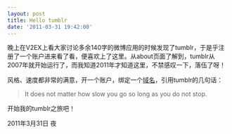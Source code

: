 ```yaml
---
layout: post
title: Hello tumblr
date: '2011-03-31 19:42:00'
---
```


<p>晚上在V2EX上看大家讨论多余140字的微博应用的时候发现了tumblr，于是乎注册了一个账户进来看了看，便喜欢上了这里。从about页面了解到，tumblr从2007年就开始运行了，而我知道2011年才知道这里，不禁感叹一下，落伍了呀！</p>

<p>风格、速度都非常的满意，开一个账户，绑定一个<a href="http://blog.beta4better.me/">域名</a>，引用tumblr的几句话：</p>

<blockquote>
<p>It does not matter how slow you go so long as you do not stop.</p>
</blockquote>

<p>开始我的tumblr之旅吧！</p>

<p>2011年3月31日 夜</p>